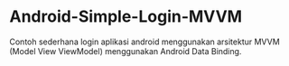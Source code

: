 # Android-Simple-Login-MVVM
Contoh sederhana login aplikasi android menggunakan arsitektur MVVM (Model View ViewModel) menggunakan Android Data Binding.
